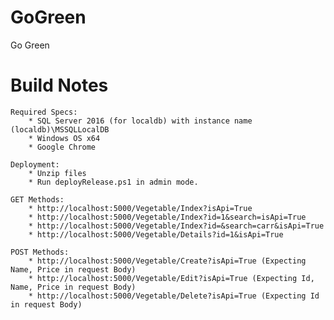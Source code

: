 # GoGreen
Go Green
<h1>Build Notes</h1>

    Required Specs:
        * SQL Server 2016 (for localdb) with instance name (localdb)\MSSQLLocalDB
        * Windows OS x64
        * Google Chrome

    Deployment:
        * Unzip files
        * Run deployRelease.ps1 in admin mode.

    GET Methods:
        * http://localhost:5000/Vegetable/Index?isApi=True
        * http://localhost:5000/Vegetable/Index?id=1&search=isApi=True
        * http://localhost:5000/Vegetable/Index?id=&search=carr&isApi=True
        * http://localhost:5000/Vegetable/Details?id=1&isApi=True

    POST Methods:
        * http://localhost:5000/Vegetable/Create?isApi=True (Expecting Name, Price in request Body)
        * http://localhost:5000/Vegetable/Edit?isApi=True (Expecting Id, Name, Price in request Body)
        * http://localhost:5000/Vegetable/Delete?isApi=True (Expecting Id in request Body)
